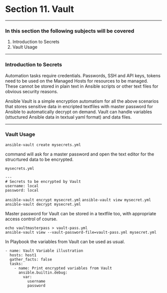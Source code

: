 # Section 11. Vault

---
### In this section the following subjects will be covered

1. Introduction to Secrets
1. Vault Usage

---
### Introduction to Secrets

Automation tasks require credentials. Passwords, SSH and API keys, tokens need to be used on the 
Managed Hosts for resources to be managed. These cannot be stored in plain text in Ansible scripts or 
other text files for obvious security reasons.

Ansible Vault is a simple encryption automatism for all the above scenarios that stores sensitive data in 
encripted textfiles with master password for Ansible to automatically decrypt on demand. Vault can handle 
variables (sttuctured Ansible data in textual yaml format) and data files.

---
### Vault Usage

`ansible-vault create mysecrets.yml`

command will ask for a master password and open the text editor for the strucrtured data to be encrypted.

`mysecrets.yml`
```
---
# Secrets to be encrypted by Vault
username: local
password: local
```

`ansible-vault encrypt mysecret.yml`
`ansible-vault view mysecret.yml`
`ansible-vault decrypt mysecret.yml`

Master password for Vault can be stored in a textfile too, with appropriate access control of course.

```
echo vaultmasterpass > vault-pass.yml
ansible-vault view --vault-password-file=vault-pass.yml mysecret.yml
```

In Playbook the variables from Vault can be used as usual.

```
- name: Vault Variable illustration
  hosts: host1
  gather_facts: false
  tasks:
    - name: Print encrypted variables from Vault
      ansible.builtin.debug:
        var:
          username
          password
```
